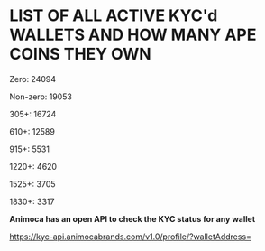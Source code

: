 # LIST OF ALL ACTIVE KYC'd WALLETS AND HOW MANY APE COINS THEY OWN

Zero: 24094

Non-zero: 19053

305+: 16724

610+: 12589

915+: 5531

1220+: 4620

1525+: 3705

1830+: 3317

**Animoca has an open API to check the KYC status for any wallet**

https://kyc-api.animocabrands.com/v1.0/profile/?walletAddress=